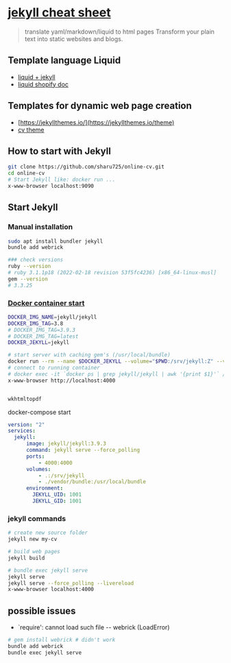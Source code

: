 # [jekyll cheat sheet](https://jekyllrb.com/)
> translate yaml/markdown/liquid to html pages
> Transform your plain text into static websites and blogs.

## Template language Liquid
* [liquid + jekyll](https://jekyllrb.com/docs/liquid/)
* [liquid shopify doc](https://shopify.github.io/liquid/)

## Templates for dynamic web page creation
* [https://jekyllthemes.io/](https://jekyllthemes.io/theme)
* [cv theme](https://github.com/sharu725/online-cv)

## How to start with Jekyll
```sh
git clone https://github.com/sharu725/online-cv.git
cd online-cv
# Start Jekyll like: docker run ...
x-www-browser localhost:9090
```


## Start Jekyll

### Manual installation 
```sh
sudo apt install bundler jekyll
bundle add webrick

### check versions 
ruby --version
# ruby 3.1.1p18 (2022-02-18 revision 53f5fc4236) [x86_64-linux-musl]
gem --version
# 3.3.25
```

### [Docker container start](https://github.com/envygeeks/jekyll-docker/blob/master/README.md)
```sh
DOCKER_IMG_NAME=jekyll/jekyll
DOCKER_IMG_TAG=3.8
# DOCKER_IMG_TAG=3.9.3
# DOCKER_IMG_TAG=latest
DOCKER_JEKYLL=jekyll

# start server with caching gem's (/usr/local/bundle)
docker run --rm --name $DOCKER_JEKYLL --volume="$PWD:/srv/jekyll:Z" --volume="$PWD/vendor/bundle:/usr/local/bundle:Z" --publish [::1]:4000:4000 $DOCKER_IMG_NAME:$DOCKER_IMG_TAG jekyll serve --force_polling
# connect to running container 
# docker exec -it `docker ps | grep jekyll/jekyll | awk '{print $1}'` /bin/sh
x-www-browser http://localhost:4000


wkhtmltopdf 
```

docker-compose start
```yaml
version: "2"
services:
  jekyll:
      image: jekyll/jekyll:3.9.3
      command: jekyll serve --force_polling
      ports:
          - 4000:4000
      volumes:
          - .:/srv/jekyll
          - ./vendor/bundle:/usr/local/bundle
      environment:
        JEKYLL_UID: 1001
        JEKYLL_GID: 1001
```

### jekyll commands
```sh
# create new source folder
jekyll new my-cv

# build web pages
jekyll build

# bundle exec jekyll serve
jekyll serve
jekyll serve --force_polling --livereload
x-www-browser localhost:4000
```

## possible issues
* `require': cannot load such file -- webrick (LoadError)
```sh
# gem install webrick # didn't work
bundle add webrick
bundle exec jekyll serve
```

